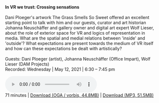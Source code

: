 **In VR we trust: Crossing sensations**
<br><br>
Dani Ploeger's artwork The Grass Smells So Sweet offered an excellent starting point to talk with him 
and our guests, curator and art historian Johanna Neuschäffer and gallery owner and digital art expert Wolf Lieser, 
about the role of exterior space for VR and logics of representation in media. 
What are the spatial and medial relations between 'inside' and 'outside'? 
What expectations are present towards the medium of VR itself and how can these expectations be dealt with artistically?
<br><br>
Guests: Dani Ploeger (artist), Johanna Neuschäffer (Office Impart), Wolf Lieser (DAM Projects)<br/>
Recorded: Wednesday | May 12, 2021 | 6:30 – 7:45 pm

<p>
<audio controls>
 <source type="audio/ogg" src="https://autobahn.neopostmodern.com/audio/ivwt/04%20-%20In%20VR%20we%20trust%20-%20Crossing%20sensations.oga" />
 <source type="audio/mpeg" src="https://autobahn.neopostmodern.com/audio/ivwt/04%20-%20In%20VR%20we%20trust%20-%20Crossing%20sensations.mp3" />
</audio><br/>
71 minutes |
<a href="https://autobahn.neopostmodern.com/audio/ivwt/04%20-%20In%20VR%20we%20trust%20-%20Crossing%20sensations.oga">Download (OGA / vorbis, 44.8MB)</a> |
<a href="https://autobahn.neopostmodern.com/audio/ivwt/04%20-%20In%20VR%20we%20trust%20-%20Crossing%20sensations.mp3">Download (MP3, 51.5MB)</a>
</p>